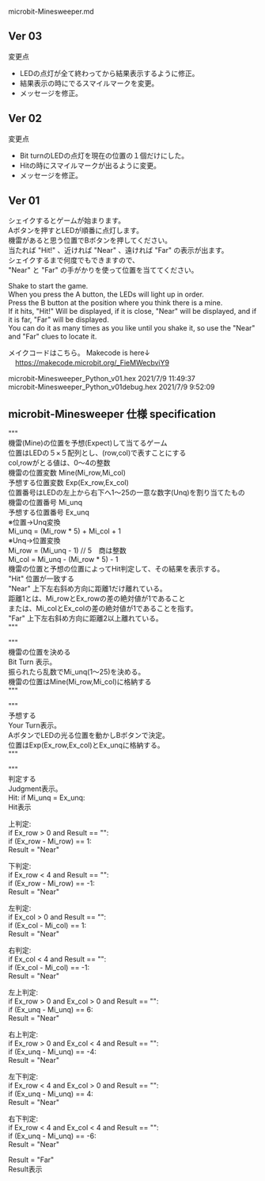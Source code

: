 microbit-Minesweeper.md  

## Ver 03  
  変更点  
* LEDの点灯が全て終わってから結果表示するように修正。  
* 結果表示の時にでるスマイルマークを変更。  
* メッセージを修正。  

## Ver 02  
  変更点  
* Bit turnのLEDの点灯を現在の位置の１個だけにした。  
* Hitの時にスマイルマークが出るように変更。  
* メッセージを修正。  

## Ver 01  
シェイクするとゲームが始まります。  
Aボタンを押すとLEDが順番に点灯します。  
機雷があると思う位置でBボタンを押してください。  
当たれば "Hit!" 、近ければ "Near" 、遠ければ "Far" の表示が出ます。  
シェイクするまで何度でもできますので、  
"Near" と "Far" の手がかりを使って位置を当ててください。  

Shake to start the game.  
When you press the A button, the LEDs will light up in order.  
Press the B button at the position where you think there is a mine.  
If it hits, "Hit!" Will be displayed, if it is close, "Near" will be displayed, and if it is far, "Far" will be displayed.  
You can do it as many times as you like until you shake it, so use the "Near" and "Far" clues to locate it.  

メイクコードはこちら。 Makecode is here↓  
　https://makecode.microbit.org/_FieMWecbviY9  

microbit-Minesweeper_Python_v01.hex 2021‎/‎7‎/‎9‎ ‏‎11:49:37  
microbit-Minesweeper_Python_v01debug.hex  2021‎/‎7‎/‎9‎ ‏‎‏‎9:52:09  

## microbit-Minesweeper 仕様 specification  
  """  
機雷(Mine)の位置を予想(Expect)して当てるゲーム  
  位置はLEDの５×５配列とし、(row,col)で表すことにする  
      col,rowがとる値は、0～4の整数  
      機雷の位置変数 Mine(Mi_row,Mi_col)  
      予想する位置変数 Exp(Ex_row,Ex_col)  
  位置番号はLEDの左上から右下へ1～25の一意な数字(Unq)を割り当てたもの  
      機雷の位置番号 Mi_unq  
      予想する位置番号 Ex_unq  
    ※位置→Unq変換  
        Mi_unq = (Mi_row * 5) + Mi_col + 1  
    ※Unq→位置変換  
        Mi_row = (Mi_unq - 1) // 5　商は整数  
        Mi_col = Mi_unq - (Mi_row * 5) - 1  
  機雷の位置と予想の位置によってHit判定して、その結果を表示する。  
    "Hit" 位置が一致する  
    "Near" 上下左右斜め方向に距離1だけ離れている。  
        距離1とは、Mi_rowとEx_rowの差の絶対値が1であること  
        または、Mi_colとEx_colの差の絶対値が1であることを指す。  
    "Far"  上下左右斜め方向に距離2以上離れている。    
"""  


"""  
機雷の位置を決める  
  Bit Turn 表示。  
  振られたら乱数でMi_unq(1～25)を決める。  
  機雷の位置はMine(Mi_row,Mi_col)に格納する  
"""  


"""  
予想する  
  Your Turn表示。  
  AボタンでLEDの光る位置を動かしBボタンで決定。  
  位置はExp(Ex_row,Ex_col)とEx_unqに格納する。  
"""  

"""  
判定する  
  Judgment表示。  
Hit:
  if Mi_unq = Ex_unq:  
     Hit表示  

上判定:  
  if Ex_row > 0 and Result == "":  
    if (Ex_row - Mi_row) == 1:  
      Result = "Near"  

下判定:  
  if Ex_row < 4 and Result == "":  
    if (Ex_row - Mi_row) == -1:  
      Result = "Near"  

左判定:  
  if Ex_col > 0 and Result == "":  
    if (Ex_col - Mi_col) == 1:  
      Result = "Near"  

右判定:  
  if Ex_col < 4 and Result == "":  
    if (Ex_col - Mi_col) == -1:  
      Result = "Near"  

左上判定:  
  if Ex_row > 0 and Ex_col > 0 and Result == "":  
    if (Ex_unq - Mi_unq) == 6:  
      Result = "Near"  


右上判定:  
  if Ex_row > 0 and Ex_col < 4 and Result == "":  
    if (Ex_unq - Mi_unq) == -4:  
      Result = "Near"  

左下判定:  
  if Ex_row < 4 and Ex_col > 0 and Result == "":  
    if (Ex_unq - Mi_unq) == 4:  
      Result = "Near"  

右下判定:  
  if Ex_row < 4 and Ex_col < 4 and Result == "":  
    if (Ex_unq - Mi_unq) == -6:  
      Result = "Near"  

  Result = "Far"  
  Result表示  
